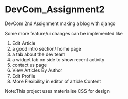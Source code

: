 # DevCom_Assignment2
DevCom 2nd Assignment making a blog with django

Some more feature/ui changes can be implemented like
1) Edit Article
2) a good intro section/ home page
3) a tab about the dev team
4) a widget tab on side to show recent activity
5) contact us page
6) View Articles By Author
7) Edit Profile 
8) More Flexibility in editor of article Content

Note:This project uses materialise CSS for design
